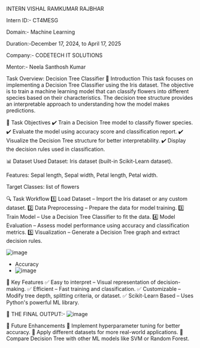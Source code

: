 INTERN VISHAL RAMKUMAR RAJBHAR

Intern ID:- CT4MESG

Domain:- Machine Learning

Duration:-December 17, 2024, to April 17, 2025

Company:- CODETECH IT SOLUTIONS

Mentor:- Neela Santhosh Kumar




Task Overview: Decision Tree Classifier
📝 Introduction
This task focuses on implementing a Decision Tree Classifier using the Iris dataset. The objective is to train a machine learning model that can classify flowers into different species based on their characteristics. The decision tree structure provides an interpretable approach to understanding how the model makes predictions.

🎯 Task Objectives
✔️ Train a Decision Tree model to classify flower species.
✔️ Evaluate the model using accuracy score and classification report.
✔️ Visualize the Decision Tree structure for better interpretability.
✔️ Display the decision rules used in classification.

📊 Dataset Used
Dataset: Iris dataset (built-in Scikit-Learn dataset).

Features: Sepal length, Sepal width, Petal length, Petal width.

Target Classes: list of flowers


🔍 Task Workflow
1️⃣ Load Dataset – Import the Iris dataset or any custom dataset.
2️⃣ Data Preprocessing – Prepare the data for model training.
3️⃣ Train Model – Use a Decision Tree Classifier to fit the data.
4️⃣ Model Evaluation – Assess model performance using accuracy and classification metrics.
5️⃣ Visualization – Generate a Decision Tree graph and extract decision rules.

![image](https://github.com/user-attachments/assets/1ef9428d-7696-4200-9f7d-1c60214f3f05)

* Accuracy
* ![image](https://github.com/user-attachments/assets/360df8b8-ca7b-4fa2-ae54-5232bc090f15)



📌 Key Features
✅ Easy to interpret – Visual representation of decision-making.
✅ Efficient – Fast training and classification.
✅ Customizable – Modify tree depth, splitting criteria, or dataset.
✅ Scikit-Learn Based – Uses Python's powerful ML library.

🎯 THE FINAL OUTPUT:-
![image](https://github.com/user-attachments/assets/6c45b0ca-0ce9-49f3-8df6-0b5db7b8b2d7)


🚀 Future Enhancements
🔹 Implement hyperparameter tuning for better accuracy.
🔹 Apply different datasets for more real-world applications.
🔹 Compare Decision Tree with other ML models like SVM or Random Forest.




